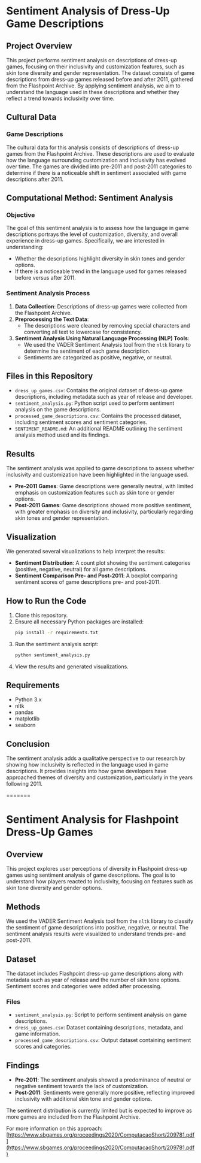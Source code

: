 # Sentiment Analysis of Dress-Up Game Descriptions

## Project Overview
This project performs sentiment analysis on descriptions of dress-up games, focusing on their inclusivity and customization features, such as skin tone diversity and gender representation. The dataset consists of game descriptions from dress-up games released before and after 2011, gathered from the Flashpoint Archive. By applying sentiment analysis, we aim to understand the language used in these descriptions and whether they reflect a trend towards inclusivity over time.

## Cultural Data
### Game Descriptions
The cultural data for this analysis consists of descriptions of dress-up games from the Flashpoint Archive. These descriptions are used to evaluate how the language surrounding customization and inclusivity has evolved over time. The games are divided into pre-2011 and post-2011 categories to determine if there is a noticeable shift in sentiment associated with game descriptions after 2011.

## Computational Method: Sentiment Analysis
### Objective
The goal of this sentiment analysis is to assess how the language in game descriptions portrays the level of customization, diversity, and overall experience in dress-up games. Specifically, we are interested in understanding:
- Whether the descriptions highlight diversity in skin tones and gender options.
- If there is a noticeable trend in the language used for games released before versus after 2011.

### Sentiment Analysis Process
1. **Data Collection**: Descriptions of dress-up games were collected from the Flashpoint Archive.
2. **Preprocessing the Text Data**:
   - The descriptions were cleaned by removing special characters and converting all text to lowercase for consistency.
3. **Sentiment Analysis Using Natural Language Processing (NLP) Tools**:
   - We used the VADER Sentiment Analysis tool from the `nltk` library to determine the sentiment of each game description.
   - Sentiments are categorized as positive, negative, or neutral.

## Files in this Repository
- `dress_up_games.csv`: Contains the original dataset of dress-up game descriptions, including metadata such as year of release and developer.
- `sentiment_analysis.py`: Python script used to perform sentiment analysis on the game descriptions.
- `processed_game_descriptions.csv`: Contains the processed dataset, including sentiment scores and sentiment categories.
- `SENTIMENT_README.md`: An additional README outlining the sentiment analysis method used and its findings.

## Results
The sentiment analysis was applied to game descriptions to assess whether inclusivity and customization have been highlighted in the language used.
- **Pre-2011 Games**: Game descriptions were generally neutral, with limited emphasis on customization features such as skin tone or gender options.
- **Post-2011 Games**: Game descriptions showed more positive sentiment, with greater emphasis on diversity and inclusivity, particularly regarding skin tones and gender representation.

## Visualization
We generated several visualizations to help interpret the results:
- **Sentiment Distribution**: A count plot showing the sentiment categories (positive, negative, neutral) for all game descriptions.
- **Sentiment Comparison Pre- and Post-2011**: A boxplot comparing sentiment scores of game descriptions pre- and post-2011.

## How to Run the Code
1. Clone this repository.
2. Ensure all necessary Python packages are installed:
   ```sh
   pip install -r requirements.txt
   ```
3. Run the sentiment analysis script:
   ```sh
   python sentiment_analysis.py
   ```
4. View the results and generated visualizations.

## Requirements
- Python 3.x
- nltk
- pandas
- matplotlib
- seaborn

## Conclusion
The sentiment analysis adds a qualitative perspective to our research by showing how inclusivity is reflected in the language used in game descriptions. It provides insights into how game developers have approached themes of diversity and customization, particularly in the years following 2011.

=======
# Sentiment Analysis for Flashpoint Dress-Up Games

## Overview
This project explores user perceptions of diversity in Flashpoint dress-up games using sentiment analysis of game descriptions. The goal is to understand how players reacted to inclusivity, focusing on features such as skin tone diversity and gender options.

## Methods
We used the VADER Sentiment Analysis tool from the `nltk` library to classify the sentiment of game descriptions into positive, negative, or neutral. The sentiment analysis results were visualized to understand trends pre- and post-2011.

## Dataset
The dataset includes Flashpoint dress-up game descriptions along with metadata such as year of release and the number of skin tone options. Sentiment scores and categories were added after processing.

### Files
- `sentiment_analysis.py`: Script to perform sentiment analysis on game descriptions.
- `dress_up_games.csv`: Dataset containing descriptions, metadata, and game information.
- `processed_game_descriptions.csv`: Output dataset containing sentiment scores and categories.

## Findings
- **Pre-2011**: The sentiment analysis showed a predominance of neutral or negative sentiment towards the lack of customization.
- **Post-2011**: Sentiments were generally more positive, reflecting improved inclusivity with additional skin tone and gender options.

The sentiment distribution is currently limited but is expected to improve as more games are included from the Flashpoint Archive.

For more information on this approach: [https://www.sbgames.org/proceedings2020/ComputacaoShort/209781.pdf](https://www.sbgames.org/proceedings2020/ComputacaoShort/209781.pdf)

